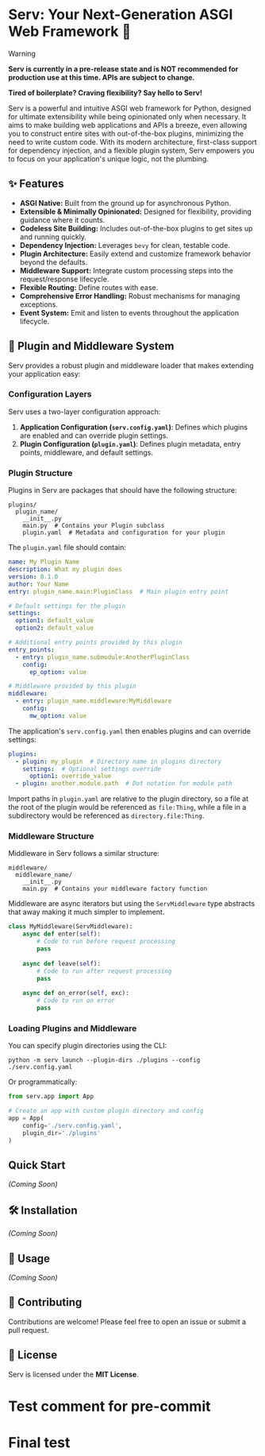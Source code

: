 # Serv: Your Next-Generation ASGI Web Framework 🚀

> [!WARNING]
> **Serv is currently in a pre-release state and is NOT recommended for production use at this time. APIs are subject to change.**

**Tired of boilerplate? Craving flexibility? Say hello to Serv!**

Serv is a powerful and intuitive ASGI web framework for Python, designed for ultimate extensibility while being opinionated only when necessary. It aims to make building web applications and APIs a breeze, even allowing you to construct entire sites with out-of-the-box plugins, minimizing the need to write custom code. With its modern architecture, first-class support for dependency injection, and a flexible plugin system, Serv empowers you to focus on your application's unique logic, not the plumbing.

## ✨ Features

*   **ASGI Native:** Built from the ground up for asynchronous Python.
*   **Extensible & Minimally Opinionated:** Designed for flexibility, providing guidance where it counts.
*   **Codeless Site Building:** Includes out-of-the-box plugins to get sites up and running quickly.
*   **Dependency Injection:** Leverages `bevy` for clean, testable code.
*   **Plugin Architecture:** Easily extend and customize framework behavior beyond the defaults.
*   **Middleware Support:** Integrate custom processing steps into the request/response lifecycle.
*   **Flexible Routing:** Define routes with ease.
*   **Comprehensive Error Handling:** Robust mechanisms for managing exceptions.
*   **Event System:** Emit and listen to events throughout the application lifecycle.

## 🔌 Plugin and Middleware System

Serv provides a robust plugin and middleware loader that makes extending your application easy:

### Configuration Layers

Serv uses a two-layer configuration approach:

1. **Application Configuration (`serv.config.yaml`)**: Defines which plugins are enabled and can override plugin settings.
2. **Plugin Configuration (`plugin.yaml`)**: Defines plugin metadata, entry points, middleware, and default settings.

### Plugin Structure

Plugins in Serv are packages that should have the following structure:

```
plugins/
  plugin_name/
    __init__.py
    main.py  # Contains your Plugin subclass
    plugin.yaml  # Metadata and configuration for your plugin
```

The `plugin.yaml` file should contain:

```yaml
name: My Plugin Name
description: What my plugin does
version: 0.1.0
author: Your Name
entry: plugin_name.main:PluginClass  # Main plugin entry point

# Default settings for the plugin
settings:
  option1: default_value
  option2: default_value

# Additional entry points provided by this plugin
entry_points:
  - entry: plugin_name.submodule:AnotherPluginClass
    config:
      ep_option: value

# Middleware provided by this plugin
middleware:
  - entry: plugin_name.middleware:MyMiddleware
    config:
      mw_option: value
```

The application's `serv.config.yaml` then enables plugins and can override settings:

```yaml
plugins:
  - plugin: my_plugin  # Directory name in plugins directory
    settings:  # Optional settings override
      option1: override_value
  - plugin: another.module.path  # Dot notation for module path
```

Import paths in `plugin.yaml` are relative to the plugin directory, so a file at the root of the plugin would be referenced as `file:Thing`, while a file in a subdirectory would be referenced as `directory.file:Thing`.

### Middleware Structure

Middleware in Serv follows a similar structure:

```
middleware/
  middleware_name/
    __init__.py
    main.py  # Contains your middleware factory function
```

Middleware are async iterators but using the `ServMiddleware` type abstracts that away making it much simpler to implement.

```python
class MyMiddleware(ServMiddleware):
    async def enter(self):
        # Code to run before request processing
        pass
        
    async def leave(self):
        # Code to run after request processing
        pass
        
    async def on_error(self, exc):
        # Code to run on error
        pass
```

### Loading Plugins and Middleware

You can specify plugin directories using the CLI:

```
python -m serv launch --plugin-dirs ./plugins --config ./serv.config.yaml
```

Or programmatically:

```python
from serv.app import App

# Create an app with custom plugin directory and config
app = App(
    config='./serv.config.yaml',
    plugin_dir='./plugins'
)
```

##  Quick Start

*(Coming Soon)*

## 🛠 Installation

*(Coming Soon)*

## 🚀 Usage

*(Coming Soon)*

## 🤝 Contributing

Contributions are welcome! Please feel free to open an issue or submit a pull request.

## 📄 License

Serv is licensed under the **MIT License**.
# Test comment for pre-commit
# Final test

